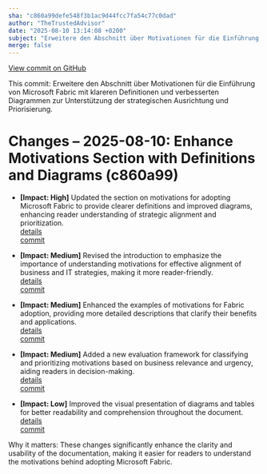 ```yaml
---
sha: "c860a99defe548f3b1ac9d44fcc7fa54c77c0dad"
author: "TheTrustedAdvisor"
date: "2025-08-10 13:14:08 +0200"
subject: "Erweitere den Abschnitt über Motivationen für die Einführung von Microsoft Fabric mit klareren Definitionen und verbesserten Diagrammen zur Unterstützung der strategischen Ausrichtung und Priorisierung."
merge: false
---
```


[View commit on GitHub](https://github.com/TheTrustedAdvisor/FabricAdoptionFramework/commit/c860a99defe548f3b1ac9d44fcc7fa54c77c0dad)

This commit: Erweitere den Abschnitt über Motivationen für die Einführung von Microsoft Fabric mit klareren Definitionen und verbesserten Diagrammen zur Unterstützung der strategischen Ausrichtung und Priorisierung.

# Changes – 2025-08-10: Enhance Motivations Section with Definitions and Diagrams (c860a99)

- **[Impact: High]** Updated the section on motivations for adopting Microsoft Fabric to provide clearer definitions and improved diagrams, enhancing reader understanding of strategic alignment and prioritization.  
   [details](/docs/about/changes/2025-08-10-determine-your-motivations)  
   [commit](https://github.com/TheTrustedAdvisor/FabricAdoptionFramework/commit/c860a99defe548f3b1ac9d44fcc7fa54c77c0dad)  

- **[Impact: Medium]** Revised the introduction to emphasize the importance of understanding motivations for effective alignment of business and IT strategies, making it more reader-friendly.  
   [details](/docs/about/changes/2025-08-10-determine-your-motivations)  
   [commit](https://github.com/TheTrustedAdvisor/FabricAdoptionFramework/commit/c860a99defe548f3b1ac9d44fcc7fa54c77c0dad)  

- **[Impact: Medium]** Enhanced the examples of motivations for Fabric adoption, providing more detailed descriptions that clarify their benefits and applications.  
   [details](/docs/about/changes/2025-08-10-determine-your-motivations)  
   [commit](https://github.com/TheTrustedAdvisor/FabricAdoptionFramework/commit/c860a99defe548f3b1ac9d44fcc7fa54c77c0dad)  

- **[Impact: Medium]** Added a new evaluation framework for classifying and prioritizing motivations based on business relevance and urgency, aiding readers in decision-making.  
   [details](/docs/about/changes/2025-08-10-determine-your-motivations)  
   [commit](https://github.com/TheTrustedAdvisor/FabricAdoptionFramework/commit/c860a99defe548f3b1ac9d44fcc7fa54c77c0dad)  

- **[Impact: Low]** Improved the visual presentation of diagrams and tables for better readability and comprehension throughout the document.  
   [details](/docs/about/changes/2025-08-10-determine-your-motivations)  
   [commit](https://github.com/TheTrustedAdvisor/FabricAdoptionFramework/commit/c860a99defe548f3b1ac9d44fcc7fa54c77c0dad)  

Why it matters: These changes significantly enhance the clarity and usability of the documentation, making it easier for readers to understand the motivations behind adopting Microsoft Fabric.
